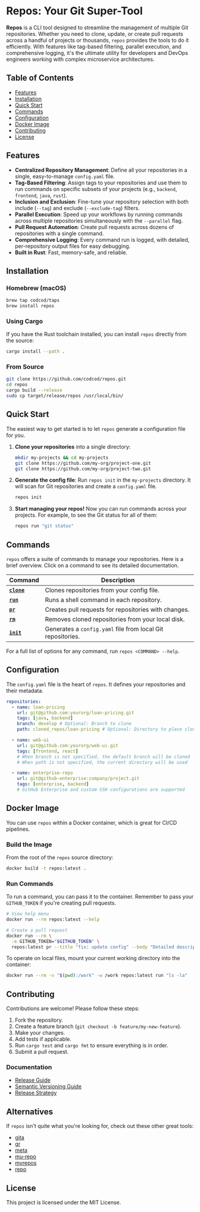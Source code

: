# Repos: Your Git Super-Tool

**Repos** is a CLI tool designed to streamline the management of multiple Git
repositories. Whether you need to clone, update, or create pull requests across
a handful of projects or thousands, `repos` provides the tools to do it
efficiently. With features like tag-based filtering, parallel execution, and
comprehensive logging, it's the ultimate utility for developers and DevOps
engineers working with complex microservice architectures.

## Table of Contents

- [Features](#features)
- [Installation](#installation)
- [Quick Start](#quick-start)
- [Commands](#commands)
- [Configuration](#configuration)
- [Docker Image](#docker-image)
- [Contributing](#contributing)
- [License](#license)

## Features

- **Centralized Repository Management**: Define all your repositories in a
single, easy-to-manage `config.yaml` file.
- **Tag-Based Filtering**: Assign tags to your repositories and use them to run
commands on specific subsets of your projects (e.g., `backend`, `frontend`,
`java`, `rust`).
- **Inclusion and Exclusion**: Fine-tune your repository selection with both
include (`--tag`) and exclude (`--exclude-tag`) filters.
- **Parallel Execution**: Speed up your workflows by running commands across
multiple repositories simultaneously with the `--parallel` flag.
- **Pull Request Automation**: Create pull requests across dozens of
repositories with a single command.
- **Comprehensive Logging**: Every command run is logged, with detailed,
per-repository output files for easy debugging.
- **Built in Rust**: Fast, memory-safe, and reliable.

## Installation

### Homebrew (macOS)

```bash
brew tap codcod/taps
brew install repos
```

### Using Cargo

If you have the Rust toolchain installed, you can install `repos` directly from the source:

```bash
cargo install --path .
```

### From Source

```bash
git clone https://github.com/codcod/repos.git
cd repos
cargo build --release
sudo cp target/release/repos /usr/local/bin/
```

## Quick Start

The easiest way to get started is to let `repos` generate a configuration file
for you.

1. **Clone your repositories** into a single directory:

   ```bash
   mkdir my-projects && cd my-projects
   git clone https://github.com/my-org/project-one.git
   git clone https://github.com/my-org/project-two.git
   ```

2. **Generate the config file**:
   Run `repos init` in the `my-projects` directory. It will scan for Git
   repositories and create a `config.yaml` file.

   ```bash
   repos init
   ```

3. **Start managing your repos!**
   Now you can run commands across your projects. For example, to see the Git
   status for all of them:

   ```bash
   repos run "git status"
   ```

## Commands

`repos` offers a suite of commands to manage your repositories. Here is a brief
overview. Click on a command to see its detailed documentation.

| Command | Description |
|---|---|
| [**`clone`**](./docs/commands/clone.md) | Clones repositories from your config file. |
| [**`run`**](./docs/commands/run.md) | Runs a shell command in each repository. |
| [**`pr`**](./docs/commands/pr.md) | Creates pull requests for repositories with changes. |
| [**`rm`**](./docs/commands/rm.md) | Removes cloned repositories from your local disk. |
| [**`init`**](./docs/commands/init.md) | Generates a `config.yaml` file from local Git repositories. |

For a full list of options for any command, run `repos <COMMAND> --help`.

## Configuration

The `config.yaml` file is the heart of `repos`. It defines your repositories and
their metadata.

```yaml
repositories:
  - name: loan-pricing
    url: git@github.com:yourorg/loan-pricing.git
    tags: [java, backend]
    branch: develop # Optional: Branch to clone
    path: cloned_repos/loan-pricing # Optional: Directory to place cloned repo

  - name: web-ui
    url: git@github.com:yourorg/web-ui.git
    tags: [frontend, react]
    # When branch is not specified, the default branch will be cloned
    # When path is not specified, the current directory will be used

  - name: enterprise-repo
    url: git@github-enterprise:company/project.git
    tags: [enterprise, backend]
    # GitHub Enterprise and custom SSH configurations are supported
```

## Docker Image

You can use `repos` within a Docker container, which is great for CI/CD
pipelines.

### Build the Image

From the root of the `repos` source directory:

```bash
docker build -t repos:latest .
```

### Run Commands

To run a command, you can pass it to the container. Remember to pass your
`GITHUB_TOKEN` if you're creating pull requests.

```bash
# View help menu
docker run --rm repos:latest --help

# Create a pull request
docker run --rm \
  -e GITHUB_TOKEN="$GITHUB_TOKEN" \
  repos:latest pr --title "fix: update config" --body "Detailed description"
```

To operate on local files, mount your current working directory into the
container:

```bash
docker run --rm -v "$(pwd):/work" -w /work repos:latest run "ls -la"
```

## Contributing

Contributions are welcome! Please follow these steps:

1. Fork the repository.
2. Create a feature branch (`git checkout -b feature/my-new-feature`).
3. Make your changes.
4. Add tests if applicable.
5. Run `cargo test` and `cargo fmt` to ensure everything is in order.
6. Submit a pull request.

### Documentation

- [Release Guide](./docs/release.md)
- [Semantic Versioning Guide](./docs/semantic.md)
- [Release Strategy](./docs/release-strategy.md)

## Alternatives

If `repos` isn't quite what you're looking for, check out these other great
tools:

- [gita](https://github.com/nosarthur/gita)
- [gr](http://mixu.net/gr)
- [meta](https://github.com/mateodelnorte/meta)
- [mu-repo](https://fabioz.github.io/mu-repo)
- [myrepos](https://myrepos.branchable.com)
- [repo](https://android.googlesource.com/tools/repo)

## License

This project is licensed under the MIT License.
